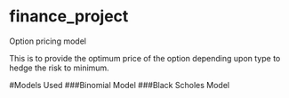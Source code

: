 # finance_project
Option pricing model

This is to provide the optimum price of the option depending upon type to hedge the risk to minimum.

#Models Used
###Binomial Model
###Black Scholes Model
